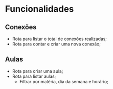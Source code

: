 # Funcionalidades

## Conexões

- Rota para listar o total de conexões realizadas;
- Rota para contar e criar uma nova conexão;


## Aulas

- Rota para criar uma aula;
- Rota para listar aulas;
    - Filtrar por matéria, dia da semana e horário;